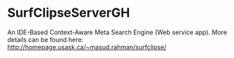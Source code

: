SurfClipseServerGH
==================

An IDE-Based Context-Aware Meta Search Engine (Web service app). More details can be found here: http://homepage.usask.ca/~masud.rahman/surfclipse/
